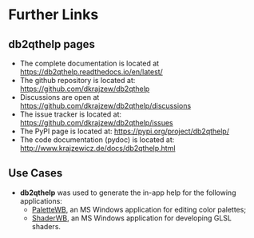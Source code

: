 # Further Links

## db2qthelp pages

* The complete documentation is located at <https://db2qthelp.readthedocs.io/en/latest/>
* The github repository is located at: <https://github.com/dkrajzew/db2qthelp>
* Discussions are open at <https://github.com/dkrajzew/db2qthelp/discussions>
* The issue tracker is located at: <https://github.com/dkrajzew/db2qthelp/issues>
* The PyPI page is located at: <https://pypi.org/project/db2qthelp/>
* The code documentation (pydoc) is located at: <http://www.krajzewicz.de/docs/db2qthelp.html>

## Use Cases

* __db2qthelp__ was used to generate the in-app help for the following applications:
    * [PaletteWB](https://www.palettewb.com), an MS Windows application for editing color palettes;
    * [ShaderWB](https://www.krajzewicz.de/blog/shaderwb.php), an MS Windows application for developing GLSL shaders.
    
